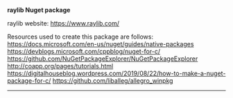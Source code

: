 **raylib Nuget package**

raylib website: https://www.raylib.com/

Resources used to create this package are follows:
https://docs.microsoft.com/en-us/nuget/guides/native-packages
https://devblogs.microsoft.com/cppblog/nuget-for-c/
https://github.com/NuGetPackageExplorer/NuGetPackageExplorer
http://coapp.org/pages/tutorials.html
https://digitalhouseblog.wordpress.com/2019/08/22/how-to-make-a-nuget-package-for-c/
https://github.com/liballeg/allegro_winpkg

---

